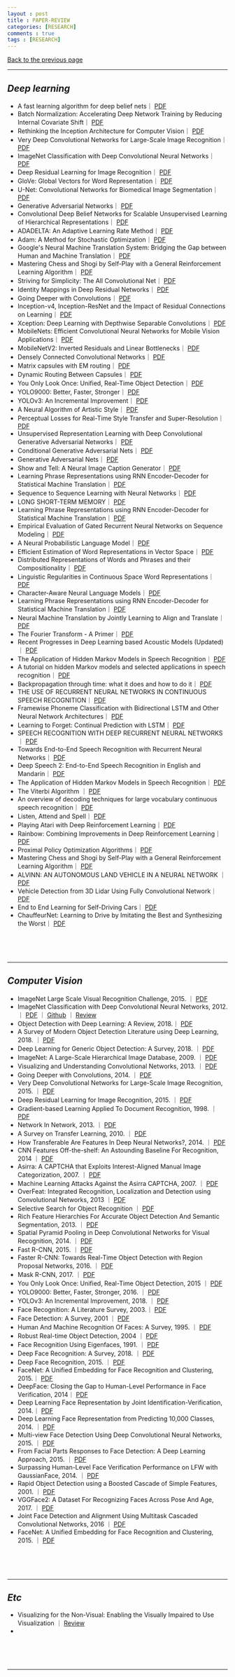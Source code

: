 ```yaml
---
layout : post
title : PAPER-REVIEW
categories: [RESEARCH]
comments : true
tags : [RESEARCH]
---
```

[Back to the previous page](https://userdyk-github.github.io/Research.html) <br>

<hr class="division1">

## _Deep learning_

- <span class='jb-medium'>A fast learning algorithm for deep belief nets｜ <a href='https://www.cs.toronto.edu/~hinton/absps/fastnc.pdf.' target="_blank">PDF</a></span>
- <span class='jb-medium'>Batch Normalization: Accelerating Deep Network Training by Reducing Internal Covariate Shift｜ <a href='https://arxiv.org/abs/1502.03167' target="_blank">PDF</a></span>
- <span class='jb-medium'>Rethinking the Inception Architecture for Computer Vision｜ <a href='https://arxiv.org/abs/1512.00567' target="_blank">PDF</a></span>
- <span class='jb-medium'>Very Deep Convolutional Networks for Large-Scale Image Recognition｜ <a href='https://arxiv.org/abs/1409.1556' target="_blank">PDF</a></span>
- <span class='jb-medium'>ImageNet Classification with Deep Convolutional Neural Networks｜ <a href='https://arxiv.org/abs/1409.1556' target="_blank">PDF</a></span>
- <span class='jb-medium'>Deep Residual Learning for Image Recognition｜ <a href='https://arxiv.org/abs/1409.1556' target="_blank">PDF</a></span>
- <span class='jb-medium'>GloVe: Global Vectors for Word Representation｜ <a href='https://nlp.stanford.edu/pubs/glove.pdf' target="_blank">PDF</a></span>
- <span class='jb-medium'>U-Net: Convolutional Networks for Biomedical Image Segmentation｜ <a href='https://arxiv.org/abs/1505.04597.' target="_blank">PDF</a></span>
- <span class='jb-medium'>Generative Adversarial Networks｜ <a href='https://arxiv.org/abs/1406.2661' target="_blank">PDF</a></span>
- <span class='jb-medium'>Convolutional Deep Belief Networks for Scalable Unsupervised Learning of Hierarchical Representations｜ <a href='https://ai.stanford.edu/~ang/papers/icml09-ConvolutionalDeepBeliefNetworks.pdf' target="_blank">PDF</a></span>
- <span class='jb-medium'>ADADELTA: An Adaptive Learning Rate Method｜ <a href='https://arxiv.org/abs/1212.5701' target="_blank">PDF</a></span>
- <span class='jb-medium'>Adam: A Method for Stochastic Optimization｜ <a href='https://arxiv.org/abs/1412.6980' target="_blank">PDF</a></span>
- <span class='jb-medium'>Google's Neural Machine Translation System: Bridging the Gap between Human and Machine Translation｜ <a href='https://arxiv.org/abs/1609.08144' target="_blank">PDF</a></span>
- <span class='jb-medium'>Mastering Chess and Shogi by Self-Play with a General Reinforcement Learning Algorithm｜ <a href='https://arxiv.org/abs/1712.01815' target="_blank">PDF</a></span>
- <span class='jb-medium'>Striving for Simplicity: The All Convolutional Net｜ <a href='https://arxiv.org/abs/1412.6806' target="_blank">PDF</a></span>
- <span class='jb-medium'>Identity Mappings in Deep Residual Networks｜ <a href='https://arxiv.org/abs/1603.05027' target="_blank">PDF</a></span>
- <span class='jb-medium'>Going Deeper with Convolutions｜ <a href='https://www.cs.unc.edu/~wliu/papers/GoogLeNet.pdf' target="_blank">PDF</a></span>
- <span class='jb-medium'>Inception-v4, Inception-ResNet and the Impact of Residual Connections on Learning｜ <a href='https://arxiv.org/abs/1602.07261' target="_blank">PDF</a></span>
- <span class='jb-medium'>Xception: Deep Learning with Depthwise Separable Convolutions｜ <a href='https://arxiv.org/abs/1610.02357' target="_blank">PDF</a></span>
- <span class='jb-medium'>MobileNets: Efficient Convolutional Neural Networks for Mobile Vision Applications｜ <a href='https://arxiv.org/abs/1704.04861?source=post_page---------------------------' target="_blank">PDF</a></span>
- <span class='jb-medium'>MobileNetV2: Inverted Residuals and Linear Bottlenecks｜ <a href='https://arxiv.org/abs/1801.04381' target="_blank">PDF</a></span>
- <span class='jb-medium'>Densely Connected Convolutional Networks｜ <a href='https://arxiv.org/abs/1608.06993' target="_blank">PDF</a></span>
- <span class='jb-medium'>Matrix capsules with EM routing｜ <a href='https://ai.google/research/pubs/pub46653' target="_blank">PDF</a></span>
- <span class='jb-medium'>Dynamic Routing Between Capsules｜ <a href='https://arxiv.org/abs/1710.09829' target="_blank">PDF</a></span>
- <span class='jb-medium'>You Only Look Once: Unified, Real-Time Object Detection｜ <a href='https://arxiv.org/abs/1506.02640' target="_blank">PDF</a></span>
- <span class='jb-medium'>YOLO9000: Better, Faster, Stronger｜ <a href='https://arxiv.org/abs/1612.08242' target="_blank">PDF</a></span>
- <span class='jb-medium'>YOLOv3: An Incremental Improvement｜ <a href='https://arxiv.org/abs/1804.02767' target="_blank">PDF</a></span>
- <span class='jb-medium'>A Neural Algorithm of Artistic Style｜ <a href='https://arxiv.org/abs/1508.06576' target="_blank">PDF</a></span>
- <span class='jb-medium'>Perceptual Losses for Real-Time Style Transfer and Super-Resolution｜ <a href='https://arxiv.org/abs/1603.08155' target="_blank">PDF</a></span>
- <span class='jb-medium'>Unsupervised Representation Learning with Deep Convolutional Generative Adversarial Networks｜ <a href='https://arxiv.org/abs/1511.06434' target="_blank">PDF</a></span>
- <span class='jb-medium'>Conditional Generative Adversarial Nets｜ <a href='https://arxiv.org/abs/1411.1784' target="_blank">PDF</a></span>
- <span class='jb-medium'>Generative Adversarial Nets｜ <a href='http://papers.nips.cc/paper/5423-generative-adversarial-nets.pdf' target="_blank">PDF</a></span>
- <span class='jb-medium'>Show and Tell: A Neural Image Caption Generator｜ <a href='https://arxiv.org/abs/1411.4555v2' target="_blank">PDF</a></span>
- <span class='jb-medium'>Learning Phrase Representations using RNN Encoder-Decoder for Statistical Machine Translation｜ <a href='https://arxiv.org/abs/1406.1078v3' target="_blank">PDF</a></span>
- <span class='jb-medium'>Sequence to Sequence Learning with Neural Networks｜ <a href='http://papers.nips.cc/paper/5346-sequence-to-sequence-learning-with-neural-networks.pdf' target="_blank">PDF</a></span>
- <span class='jb-medium'>LONG SHORT-TERM MEMORY｜ <a href='https://www.bioinf.jku.at/publications/older/2604.pdf' target="_blank">PDF</a></span>
- <span class='jb-medium'>Learning Phrase Representations using RNN Encoder-Decoder for Statistical Machine Translation｜ <a href='https://arxiv.org/abs/1406.1078' target="_blank">PDF</a></span>
- <span class='jb-medium'>Empirical Evaluation of Gated Recurrent Neural Networks on Sequence Modeling｜ <a href='https://arxiv.org/abs/1412.3555' target="_blank">PDF</a></span>
- <span class='jb-medium'>A Neural Probabilistic Language Model｜ <a href='http://www.jmlr.org/papers/volume3/bengio03a/bengio03a.pdf' target="_blank">PDF</a></span>
- <span class='jb-medium'>Efficient Estimation of Word Representations in Vector Space｜ <a href='https://arxiv.org/pdf/1301.3781.pdf' target="_blank">PDF</a></span>
- <span class='jb-medium'>Distributed Representations of Words and Phrases and their Compositionality｜ <a href='http://papers.nips.cc/paper/5021-distributed-representations-of-words-and-phrases-and-their-compositionality.pdf' target="_blank">PDF</a></span>
- <span class='jb-medium'>Linguistic Regularities in Continuous Space Word Representations｜ <a href='https://www.aclweb.org/anthology/N13-1090' target="_blank">PDF</a></span>
- <span class='jb-medium'>Character-Aware Neural Language Models｜ <a href='https://www.aaai.org/ocs/index.php/AAAI/AAAI16/paper/viewFile/12489/12017' target="_blank">PDF</a></span>
- <span class='jb-medium'>Learning Phrase Representations using RNN Encoder-Decoder for Statistical Machine Translation｜ <a href='https://arxiv.org/abs/1406.1078' target="_blank">PDF</a></span>
- <span class='jb-medium'>Neural Machine Translation by Jointly Learning to Align and Translate｜ <a href='https://arxiv.org/abs/1409.0473' target="_blank">PDF</a></span>
- <span class='jb-medium'>The Fourier Transform - A Primer｜ <a href='https://www.semanticscholar.org/paper/The-Fourier-Transform-a-Primer-the-Fourier-%7B-a-Shatkay/409e109c551767c296792ffa9f6d40a739c96ee7' target="_blank">PDF</a></span>
- <span class='jb-medium'>Recent Progresses in Deep Learning based Acoustic Models (Updated)｜ <a href='https://arxiv.org/abs/1804.09298' target="_blank">PDF</a></span>
- <span class='jb-medium'>The Application of Hidden Markov Models in Speech Recognition｜ <a href='http://mi.eng.cam.ac.uk/~mjfg/mjfg_NOW.pdf' target="_blank">PDF</a></span>
- <span class='jb-medium'>A tutorial on hidden Markov models and selected applications in speech recognition｜ <a href='https://www.cs.ubc.ca/~murphyk/Bayes/rabiner.pdf' target="_blank">PDF</a></span>
- <span class='jb-medium'>Backpropagation through time: what it does and how to do it｜ <a href='http://axon.cs.byu.edu/~martinez/classes/678/Papers/Werbos_BPTT.pdf' target="_blank">PDF</a></span>
- <span class='jb-medium'>THE USE OF RECURRENT NEURAL NETWORKS IN CONTINUOUS SPEECH RECOGNITION｜ <a href='http://www.cstr.ed.ac.uk/downloads/publications/1996/rnn4csr96.pdf' target="_blank">PDF</a></span>
- <span class='jb-medium'>Framewise Phoneme Classification with Bidirectional LSTM and Other Neural Network Architectures｜ <a href='https://www.cs.toronto.edu/~graves/nn_2005.pdf' target="_blank">PDF</a></span>
- <span class='jb-medium'>Learning to Forget: Continual Prediction with LSTM｜ <a href='http://citeseerx.ist.psu.edu/viewdoc/download?doi=10.1.1.55.5709&rep=rep1&type=pdf' target="_blank">PDF</a></span>
- <span class='jb-medium'>SPEECH RECOGNITION WITH DEEP RECURRENT NEURAL NETWORKS｜ <a href='https://arxiv.org/pdf/1303.5778.pdf' target="_blank">PDF</a></span>
- <span class='jb-medium'>Towards End-to-End Speech Recognition with Recurrent Neural Networks｜ <a href='http://proceedings.mlr.press/v32/graves14.pdf' target="_blank">PDF</a></span>
- <span class='jb-medium'>Deep Speech 2: End-to-End Speech Recognition in English and Mandarin｜ <a href='https://arxiv.org/abs/1512.02595' target="_blank">PDF</a></span>
- <span class='jb-medium'>The Application of Hidden Markov Models in Speech Recognition｜ <a href='http://mi.eng.cam.ac.uk/~mjfg/mjfg_NOW.pdf' target="_blank">PDF</a></span>
- <span class='jb-medium'>The Viterbi Algorithm ｜ <a href='http://members.cbio.mines-paristech.fr/~jvert/svn/bibli/local/Forney1973Viterbi.pdf' target="_blank">PDF</a></span>
- <span class='jb-medium'>An overview of decoding techniques for large
vocabulary continuous speech recognition｜ <a href='http://www.cs.cmu.edu/afs/cs/user/tbergkir/www/11711fa16/aubert_asr_decoding.pdf' target="_blank">PDF</a></span>
- <span class='jb-medium'>Listen, Attend and Spell｜ <a href='https://arxiv.org/abs/1508.01211' target="_blank">PDF</a></span>
- <span class='jb-medium'>Playing Atari with Deep Reinforcement Learning｜ <a href='https://arxiv.org/abs/1312.5602' target="_blank">PDF</a></span>
- <span class='jb-medium'>Rainbow: Combining Improvements in Deep Reinforcement Learning｜ <a href='https://arxiv.org/abs/1710.02298' target="_blank">PDF</a></span>
- <span class='jb-medium'>Proximal Policy Optimization Algorithms｜ <a href='https://arxiv.org/abs/1707.06347' target="_blank">PDF</a></span>
- <span class='jb-medium'>Mastering Chess and Shogi by Self-Play with a General Reinforcement Learning Algorithm｜ <a href='https://arxiv.org/abs/1712.01815' target="_blank">PDF</a></span>
- <span class='jb-medium'>ALVINN: AN AUTONOMOUS LAND VEHICLE IN A NEURAL NETWORK ｜ <a href='https://papers.nips.cc/paper/95-alvinn-an-autonomous-land-vehicle-in-a-neural-network.pdf' target="_blank">PDF</a></span>
- <span class='jb-medium'>Vehicle Detection from 3D Lidar Using Fully Convolutional Network｜ <a href='https://arxiv.org/abs/1608.07916' target="_blank">PDF</a></span>
- <span class='jb-medium'>End to End Learning for Self-Driving Cars｜ <a href='https://arxiv.org/abs/1604.07316' target="_blank">PDF</a></span>
- <span class='jb-medium'>ChauffeurNet: Learning to Drive by Imitating the Best and Synthesizing the Worst｜ <a href='https://arxiv.org/abs/1812.03079' target="_blank">PDF</a></span>



<br><br><br>

<hr class="division4">





## _Computer Vision_

- <span class='jb-medium'>ImageNet Large Scale Visual Recognition Challenge, 2015. ｜ <a href='https://arxiv.org/abs/1409.0575'  target="_blank">PDF</a> </span>
- <span class='jb-medium'>ImageNet Classification with Deep Convolutional Neural Networks, 2012. ｜ <a href='https://dl.acm.org/citation.cfm?id=3065386' target="_blank">PDF</a> ｜ <a href='https://github.com/Abhisek-/AlexNet' target="_blank">Github</a> ｜ <a href='https://userdyk-github.github.io/research/PAPER-REVIEW-0002.html'>Review</a></span>
- <span class='jb-medium'>Object Detection with Deep Learning: A Review, 2018.｜ <a href='https://arxiv.org/abs/1807.05511' target="_blank">PDF</a></span>
- <span class='jb-medium'>A Survey of Modern Object Detection Literature using Deep Learning, 2018. ｜ <a href='https://arxiv.org/abs/1808.07256' target="_blank">PDF</a></span>
- <span class='jb-medium'>Deep Learning for Generic Object Detection: A Survey, 2018. ｜ <a href='https://arxiv.org/abs/1809.02165' target="_blank">PDF</a></span>
- <span class='jb-medium'>ImageNet: A Large-Scale Hierarchical Image Database, 2009. ｜ <a href='https://ieeexplore.ieee.org/document/5206848' target="_blank">PDF</a></span>
- <span class='jb-medium'>Visualizing and Understanding Convolutional Networks, 2013. ｜ <a href='https://arxiv.org/abs/1311.2901' target="_blank">PDF</a></span>
- <span class='jb-medium'>Going Deeper with Convolutions, 2014. ｜ <a href='https://arxiv.org/abs/1409.4842' target="_blank">PDF</a></span>
- <span class='jb-medium'>Very Deep Convolutional Networks for Large-Scale Image Recognition, 2015. ｜ <a href='https://arxiv.org/abs/1409.1556' target="_blank">PDF</a></span>
- <span class='jb-medium'>Deep Residual Learning for Image Recognition, 2015. ｜ <a href='https://arxiv.org/abs/1512.03385' target="_blank">PDF</a></span>
- <span class='jb-medium'>Gradient-based Learning Applied To Document Recognition, 1998. ｜ <a href='https://ieeexplore.ieee.org/abstract/document/726791' target="_blank">PDF</a></span>
- <span class='jb-medium'>Network In Network, 2013. ｜ <a href='https://arxiv.org/abs/1312.4400' target="_blank">PDF</a></span>
- <span class='jb-medium'>A Survey on Transfer Learning, 2010. ｜ <a href='https://ieeexplore.ieee.org/document/5288526' target="_blank">PDF</a></span>
- <span class='jb-medium'>How Transferable Are Features In Deep Neural Networks?, 2014. ｜ <a href='https://arxiv.org/abs/1411.1792' target="_blank">PDF</a></span>
- <span class='jb-medium'>CNN Features Off-the-shelf: An Astounding Baseline For Recognition, 2014 ｜ <a href='https://arxiv.org/abs/1403.6382' target="_blank">PDF</a></span>
- <span class='jb-medium'>Asirra: A CAPTCHA that Exploits Interest-Aligned Manual Image Categorization, 2007. ｜ <a href='https://dl.acm.org/citation.cfm?id=1315291' target="_blank">PDF</a></span>
- <span class='jb-medium'>Machine Learning Attacks Against the Asirra CAPTCHA, 2007. ｜ <a href='https://dl.acm.org/citation.cfm?id=1455838' target="_blank">PDF</a></span>
- <span class='jb-medium'>OverFeat: Integrated Recognition, Localization and Detection using Convolutional Networks,
2013 ｜ <a href='https://arxiv.org/abs/1312.6229' target="_blank">PDF</a></span>
- <span class='jb-medium'>Selective Search for Object Recognition ｜ <a href='https://link.springer.com/article/10.1007/s11263-013-0620-5' target="_blank">PDF</a></span>
- <span class='jb-medium'>Rich Feature Hierarchies For Accurate Object Detection And Semantic Segmentation, 2013. ｜ <a href='https://arxiv.org/abs/1311.2524' target="_blank">PDF</a></span>
- <span class='jb-medium'>Spatial Pyramid Pooling in Deep Convolutional Networks for Visual Recognition, 2014. ｜ <a href='https://arxiv.org/abs/1406.4729' target="_blank">PDF</a></span>
- <span class='jb-medium'>Fast R-CNN, 2015. ｜ <a href='https://arxiv.org/abs/1504.08083' target="_blank">PDF</a></span>
- <span class='jb-medium'>Faster R-CNN: Towards Real-Time Object Detection with Region Proposal Networks, 2016. ｜ <a href='https://arxiv.org/abs/1506.01497' target="_blank">PDF</a></span>
- <span class='jb-medium'>Mask R-CNN, 2017. ｜ <a href='https://arxiv.org/abs/1703.06870' target="_blank">PDF</a></span>
- <span class='jb-medium'>You Only Look Once: Unified, Real-Time Object Detection, 2015 ｜ <a href='https://arxiv.org/abs/1506.02640' target="_blank">PDF</a></span>
- <span class='jb-medium'>YOLO9000: Better, Faster, Stronger, 2016. ｜ <a href='https://arxiv.org/abs/1612.08242' target="_blank">PDF</a></span>
- <span class='jb-medium'>YOLOv3: An Incremental Improvement, 2018. ｜ <a href='https://arxiv.org/abs/1804.02767' target="_blank">PDF</a></span>
- <span class='jb-medium'>Face Recognition: A Literature Survey, 2003.｜ <a href='https://dl.acm.org/citation.cfm?id=954342' target="_blank">PDF</a></span>
- <span class='jb-medium'>Face Detection: A Survey, 2001 ｜ <a href='https://www.sciencedirect.com/science/article/pii/S107731420190921X' target="_blank">PDF</a></span>
- <span class='jb-medium'>Human And Machine Recognition Of Faces: A Survey, 1995. ｜ <a href='https://ieeexplore.ieee.org/abstract/document/381842' target="_blank">PDF</a></span>
- <span class='jb-medium'>Robust Real-time Object Detection, 2004 ｜ <a href='https://link.springer.com/article/10.1023/B:VISI.0000013087.49260.fb' target="_blank">PDF</a></span>
- <span class='jb-medium'>Face Recognition Using Eigenfaces, 1991. ｜ <a href='https://www.computer.org/csdl/proceedings/cvpr/1991/2148/00/00139758.pdf' target="_blank">PDF</a></span>
- <span class='jb-medium'>Deep Face Recognition: A Survey, 2018. ｜ <a href='https://arxiv.org/abs/1804.06655' target="_blank">PDF</a></span>
- <span class='jb-medium'>Deep Face Recognition, 2015. ｜ <a href='http://cis.csuohio.edu/~sschung/CIS660/DeepFaceRecognition_parkhi15.pdf' target="_blank">PDF</a></span>
- <span class='jb-medium'>FaceNet: A Unified Embedding for Face Recognition and Clustering, 2015.｜ <a href='https://arxiv.org/abs/1503.03832' target="_blank">PDF</a></span>
- <span class='jb-medium'>DeepFace: Closing the Gap to Human-Level Performance in Face Verification, 2014｜ <a href='https://ieeexplore.ieee.org/document/6909616' target="_blank">PDF</a></span>
- <span class='jb-medium'>Deep Learning Face Representation by Joint Identification-Verification, 2014.｜ <a href='https://arxiv.org/abs/1406.4773' target="_blank">PDF</a></span>
- <span class='jb-medium'>Deep Learning Face Representation from Predicting 10,000 Classes, 2014. ｜ <a href='https://dl.acm.org/citation.cfm?id=2679769' target="_blank">PDF</a></span>
- <span class='jb-medium'>Multi-view Face Detection Using Deep Convolutional Neural Networks, 2015. ｜ <a href='https://arxiv.org/abs/1502.02766' target="_blank">PDF</a></span>
- <span class='jb-medium'>From Facial Parts Responses to Face Detection: A Deep Learning Approach, 2015. ｜ <a href='https://arxiv.org/abs/1509.06451' target="_blank">PDF</a></span>
- <span class='jb-medium'>Surpassing Human-Level Face Verification Performance on LFW with GaussianFace, 2014. ｜ <a href='https://arxiv.org/abs/1404.3840' target="_blank">PDF</a></span>
- <span class='jb-medium'>Rapid Object Detection using a Boosted Cascade of Simple Features, 2001. ｜ <a href='https://ieeexplore.ieee.org/document/990517' target="_blank">PDF</a></span>
- <span class='jb-medium'>VGGFace2: A Dataset For Recognizing Faces Across Pose And Age, 2017. ｜ <a href='https://arxiv.org/abs/1710.08092' target="_blank">PDF</a></span>
- <span class='jb-medium'>Joint Face Detection and Alignment Using Multitask Cascaded Convolutional Networks,
2016 ｜ <a href='https://arxiv.org/abs/1604.02878' target="_blank">PDF</a></span>
- <span class='jb-medium'>FaceNet: A Unified Embedding for Face Recognition and Clustering, 2015. ｜ <a href='https://arxiv.org/abs/1503.03832' target="_blank">PDF</a></span>







<br><br><br>

---

## _Etc_

- <span class='jb-medium'>Visualizing for the Non-Visual: Enabling the Visually Impaired to Use Visualization ｜ [Review](https://userdyk-github.github.io/research/PAPER-REVIEW-0001.html)</span>
- <span class='jb-medium'></span>



<br><br><br>
<hr class="division1">
